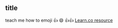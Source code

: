 ## title

teach me how to emoji :+1: :smile:
:+1::+1:
<a href='https://learn.co/lessons/test-repo' data-visibility='hidden'>Learn.co resource</a>
